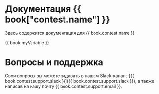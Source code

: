 # Документация {{ book["contest.name"] }}
Здесь содержится документация для {{ book.contest.name }}

{{ book.myVariable }}

# Вопросы и поддержка
Свои вопросы вы можете задавать в нашем Slack-канале [{{ book.contest.support.slack }}]({{ book.contest.support.slack }}), а также написав на нашу почту {{ book.contest.support.email }}.

